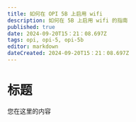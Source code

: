 ```yaml
---
title: 如何在 OPI 5B 上启用 wifi
description: 如何在 5B 上启用 wifi 的指南
published: true
date: 2024-09-20T15：21：08.697Z
tags: opi, opi-5, opi-5b
editor: markdown
dateCreated: 2024-09-20T15：21：08.697Z
---
```


# 标题

您在这里的内容